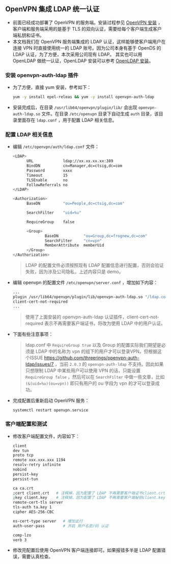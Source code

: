 ## OpenVPN 集成 LDAP 统一认证

- 前面已经成功部署了 OpenVPN 的服务端。安装过程参见 [OpenVPN 安装](./openvpn-installation.md) ，客户端和服务端采用的是基于 TLS 的双向认证，需要给每个客户端生成客户端私钥和证书。
- 本文档我们在 OpenVPN 服务端集成的 LDAP 认证，这样能够使客户端用户在连接 VPN 时直接使用统一的 LDAP 账号。因为公司本身有基于 OpenDS 的 LDAP 认证，为了方便，本次采用公司现有 LDAP。 其实也可以用 OpenLDAP 做统一认证，OpenLDAP 安装可以参考 [OpenLDAP 安装](https://blog.frognew.com/2017/05/openldap-install-notes.html)。

### 安装 openvpn-auth-ldap 插件
- 为了方便，直接 yum 安装，参考如下：

  ```bash
  yum -y install epel-releas && yum -y install openvpn-auth-ldap
  ```

- 安装完成后，在目录 `/usr/lib64/openvpn/plugin/lib/` 会出现 `openvpn-auth-ldap.so` 文件。在目录 `/etc/openvpn` 目录下自动生成 `auth` 目录，该目录里面存在 `ldap.conf` ，用于配置 LDAP 相关信息。

### 配置 LDAP 相关信息
- 编辑 `/etc/openvpn/auth/ldap.conf` 文件：

  ```bash
  <LDAP>
        URL             ldap://xx.xx.xx.xx:389
        BindDN          cn=Manager,dc=ctsig,dc=com
        Password        xxxx
        Timeout         15
        TLSEnable       no
        FollowReferrals no
  </LDAP>
  
  <Authorization>
        BaseDN          "ou=People,dc=ctsig,dc=com"

        SearchFilter    "uid=%u"

        RequireGroup    false

        <Group>
                BaseDN           "ou=Group,dc=frognew,dc=com"
                SearchFilter     "cn=vpn"
                MemberAttribute  memberUid
        </Group>
  </Authorization>
  ```

  
  > LDAP 的配置文件必须按照现有 LDAP 配置信息进行配置，否则会验证失败，因为涉及公司隐私，上述内容只是 demo。


- 编辑 openvpn 的配置文件 `/etc/openvpn/server.conf` ，增加如下内容：

  ```bash
  ...
  plugin /usr/lib64/openvpn/plugin/lib/openvpn-auth-ldap.so "/ldap.conf cn=%u" 
  client-cert-not-required
  ... 
  ```

  > 使用了上面安装的 openvpn-auth-ldap 认证插件，client-cert-not-required 表示不再需要客户端证书，将改为使用 LDAP 中的用户认证。

- 下面有些注意事项：

  > ldap.conf 中 `RequireGroup true` 以及 Group 的配置实际我们期望是必须是 LDAP 中的名称为 vpn 的组下的用户才可以登录VPN。但根据这个ISSUE <https://github.com/threerings/openvpn-auth-ldap/issues/7> ，当前 `2.0.3` 的 `openvpn-auth-ldap` 不支持。因此如果只想限制 LDAP 中某些用户可以使用 VPN 的话，只能设置 `RequireGroup false` ，然后可以在 `SearchFilter` 中做一些文章，比如 `(&(uid=%u)(ou=vpn))` 即只有用户的 ou 字段为 vpn 的才可以登录成功。

- 完成配置后重新启动 OpenVPN 服务：

  ```bash
  systemctl restart openvpn.service
  ```

### 客户端配置和测试
- 修改客户端配置文件，内容如下：

  ```bash
  client
  dev tun
  proto tcp
  remote xxx.xxx.xxx 1194
  resolv-retry infinite
  nobind
  persist-key
  persist-tun
  
  ca ca.crt
  ;cert client.crt   # 注释掉，因为配置了 LDAP 不再需要客户端证书client.crt；        
  ;key client.key    # 注释掉，因为配置了 LDAP 不再需要客户端秘钥client.key；
  remote-cert-tls server
  tls-auth ta.key 1
  cipher AES-256-CBC
  
  ns-cert-type server   # 增加此行
  auth-user-pass        # 开启 用户名密/码 认证
  
  comp-lzo
  verb 3
  ```

- 修改完配置后使用 OpenVPN 客户端连接即可。如果报错多半是 LDAP 配置错误，需要认真检查。




